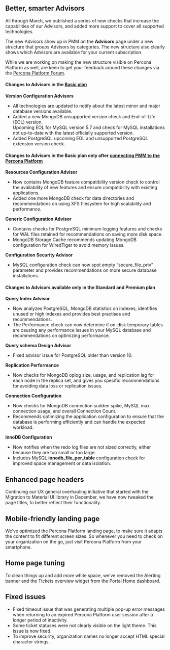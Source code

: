 ## Better, smarter Advisors
All through March, we published a series of new checks that increase the capabilities of our Advisors, and added more support to cover all supported technologies.

The new Advisors show up in PMM on the **Advisors** page under a new structure that groups Advisors by categories. The new structure also clearly shows which Advisors are available for your current subscription.

While we are working on making the new structure visible on Percona Platform as well, are keen to get your feedback around these changes via the [Percona Platform Forum](https://forums.percona.com/c/percona-platform/73).

#### Changes to Advisors in the [Basic plan](https://www.percona.com/software/percona-platform/subscription)

**Version Configuration Advisors**

- All technologies are updated to notify about the latest minor and major database versions available.
- Added a new MongoDB unsupported version check and End-of-Life (EOL) version.  
Upcoming EOL for MySQL version 5.7 and check for MySQL installations not up-to-date with the latest officially supported version.
- Added PostgreSQL upcoming EOL and unsupported PostgreSQL extension version check.

#### Changes to Advisors in the Basic plan only after [connecting PMM to the Percona Platform](https://docs.percona.com/percona-platform/connect-pmm.html)

**Resources Configuration Advisor**

- Now contains MongoDB feature compatibility version check to control the availability of new features and ensure compatibility with existing applications.
- Added one more MongoDB check for data directories and recommendations on using XFS filesystem for high scalability and performance.

**Generic Configuration Advisor**

- Contains checks for PostgreSQL minimum logging features and checks for WAL files retained for recommendations on saving more disk space.
- MongoDB Storage Cache recommends updating MongoDB configuration for WiredTiger to avoid memory issues.

**Configuration Security Advisor**

- MySQL configuration check can now spot empty “secure_file_priv” parameter and provides recommendations on more secure database installations.

#### Changes to Advisors available only in the Standard and Premium plan

**Query Index Advisor**

- Now analyzes PostgreSQL, MongoDB statistics on indexes, identifies unused or high indexes and provides best practises and recommendations.
- The Performance check can now determine if on-disk temporary tables are causing any performance issues in your MySQL database and recommendations on optimizing performance.

**Query schema Design Advisor**

- Fixed advisor issue for PostgreSQL older than version 10.

**Replication Performance**

- Now checks for MongoDB oplog size, usage, and replication lag for each node in the replica set, and gives you specific recommendations for avoiding data loss or replication issues.

**Connection Configuration**

- Now checks for MongoDB connection sudden spike, MySQL max connection usage, and overall Connection Count.
- Recommends optimizing the application configuration to ensure that the database is performing efficiently and can handle the expected workload.

**InnoDB Configuration**

- Now notifies when the redo log files are not sized correctly, either because they are too small or too large.
- Includes MySQL **innodb_file_per_table** configuration check for improved space management or data isolation.

## Enhanced page headers
Continuing our UX general overhauling initiative that started with the Migration to Material UI library in December, we have now tweaked the page titles, to better reflect their functionality.

## Mobile-friendly landing page
We’ve optimized the Percona Platform landing page, to make sure it adapts the content to fit different screen sizes. So whenever you need to check on your organization on the go, just visit Percona Platform from your smartphone.

## Home page tuning
To clean things up and add more white space, we’ve removed the Alerting banner and the Tickets overview widget from the Portal Home dashboard.

## Fixed issues

- Fixed timeout issue that was generating multiple pop-up error messages when returning to an expired Percona Platform user session after a longer period of inactivity.
- Some ticket statuses were not clearly visible on the light theme. This issue is now fixed.
- To improve security, organization names no longer accept HTML special character strings.